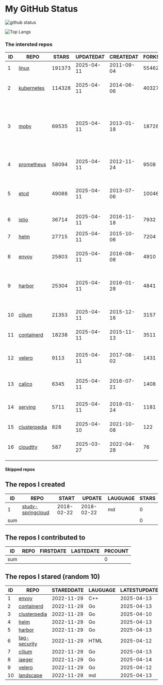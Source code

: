 # My GitHub Status

<img src="https://github-readme-stats-1.yihong0618.vercel.app/api?username=daoqingniu&show_icons=true&&&hide_title=true&count_private=true" alt="github status" />

![Top Langs](https://github-readme-stats-1.yihong0618.vercel.app/api/top-langs/?username=daoqingniu&layout=compact)

<!--START_SECTION:github_repos-->
### The intersted repos
| ID |                              REPO                               | STARS  | UPDATEDAT  | CREATEDAT  | FORKSCOUNT |                                                DESCRIPTIONS                                                |
|----|-----------------------------------------------------------------|--------|------------|------------|------------|------------------------------------------------------------------------------------------------------------|
|  1 | [linux](https://github.com/torvalds/linux)                      | 191373 | 2025-04-11 | 2011-09-04 |      55462 | Linux kernel source tree                                                                                   |
|  2 | [kubernetes](https://github.com/kubernetes/kubernetes)          | 114328 | 2025-04-11 | 2014-06-06 |      40327 | Production-Grade Container Scheduling and Management                                                       |
|  3 | [moby](https://github.com/moby/moby)                            |  69535 | 2025-04-11 | 2013-01-18 |      18728 | The Moby Project - a collaborative project for the container ecosystem to assemble container-based systems |
|  4 | [prometheus](https://github.com/prometheus/prometheus)          |  58094 | 2025-04-11 | 2012-11-24 |       9508 | The Prometheus monitoring system and time series database.                                                 |
|  5 | [etcd](https://github.com/etcd-io/etcd)                         |  49088 | 2025-04-11 | 2013-07-06 |      10046 | Distributed reliable key-value store for the most critical data of a distributed system                    |
|  6 | [istio](https://github.com/istio/istio)                         |  36714 | 2025-04-11 | 2016-11-18 |       7932 | Connect, secure, control, and observe services.                                                            |
|  7 | [helm](https://github.com/helm/helm)                            |  27715 | 2025-04-11 | 2015-10-06 |       7204 | The Kubernetes Package Manager                                                                             |
|  8 | [envoy](https://github.com/envoyproxy/envoy)                    |  25803 | 2025-04-11 | 2016-08-08 |       4910 | Cloud-native high-performance edge/middle/service proxy                                                    |
|  9 | [harbor](https://github.com/goharbor/harbor)                    |  25304 | 2025-04-11 | 2016-01-28 |       4841 | An open source trusted cloud native registry project that stores, signs, and scans content.                |
| 10 | [cilium](https://github.com/cilium/cilium)                      |  21353 | 2025-04-11 | 2015-12-16 |       3157 | eBPF-based Networking, Security, and Observability                                                         |
| 11 | [containerd](https://github.com/containerd/containerd)          |  18238 | 2025-04-11 | 2015-11-13 |       3511 | An open and reliable container runtime                                                                     |
| 12 | [velero](https://github.com/vmware-tanzu/velero)                |   9113 | 2025-04-11 | 2017-08-02 |       1431 | Backup and migrate Kubernetes applications and their persistent volumes                                    |
| 13 | [calico](https://github.com/projectcalico/calico)               |   6345 | 2025-04-11 | 2016-07-21 |       1408 | Cloud native networking and network security                                                               |
| 14 | [serving](https://github.com/knative/serving)                   |   5711 | 2025-04-11 | 2018-01-24 |       1181 | Kubernetes-based, scale-to-zero, request-driven compute                                                    |
| 15 | [clusterpedia](https://github.com/clusterpedia-io/clusterpedia) |    828 | 2025-04-10 | 2021-10-08 |        122 | The Encyclopedia of Kubernetes clusters                                                                    |
| 16 | [cloudtty](https://github.com/cloudtty/cloudtty)                |    587 | 2025-03-27 | 2022-04-28 |         76 | A Friendly Kubernetes CloudShell (Web Terminal) !                                                          |



#### Skipped repos
<!--END_SECTION:github_repos-->

<!--START_SECTION:my_github-->
## The repos I created
| ID  |                                 REPO                                 |   START    |   UPDATE   | LAUGUAGE | STARS |
|-----|----------------------------------------------------------------------|------------|------------|----------|-------|
|   1 | [study-springcloud](https://github.com/daoqingniu/study-springcloud) | 2018-02-22 | 2018-02-22 | md       |     0 |
| sum |                                                                      |            |            |          |     0 |

## The repos I contributed to
| ID  | REPO | FIRSTDATE | LASTEDATE | PRCOUNT |
|-----|------|-----------|-----------|---------|
| sum |      |           |           |       0 |

## The repos I stared (random 10)
| ID |                              REPO                               | STAREDDATE | LAUGUAGE | LATESTUPDATE |
|----|-----------------------------------------------------------------|------------|----------|--------------|
|  1 | [envoy](https://github.com/envoyproxy/envoy)                    | 2022-11-29 | C++      | 2025-04-13   |
|  2 | [containerd](https://github.com/containerd/containerd)          | 2022-11-29 | Go       | 2025-04-13   |
|  3 | [clusterpedia](https://github.com/clusterpedia-io/clusterpedia) | 2022-11-29 | Go       | 2025-04-10   |
|  4 | [helm](https://github.com/helm/helm)                            | 2022-11-29 | Go       | 2025-04-13   |
|  5 | [harbor](https://github.com/goharbor/harbor)                    | 2022-11-29 | Go       | 2025-04-13   |
|  6 | [tag-security](https://github.com/cncf/tag-security)            | 2022-11-29 | HTML     | 2025-04-12   |
|  7 | [cilium](https://github.com/cilium/cilium)                      | 2022-11-29 | Go       | 2025-04-13   |
|  8 | [jaeger](https://github.com/jaegertracing/jaeger)               | 2022-11-29 | Go       | 2025-04-14   |
|  9 | [velero](https://github.com/vmware-tanzu/velero)                | 2022-11-29 | Go       | 2025-04-12   |
| 10 | [landscape](https://github.com/cncf/landscape)                  | 2022-11-29 | md       | 2025-04-13   |

<!--END_SECTION:my_github-->
